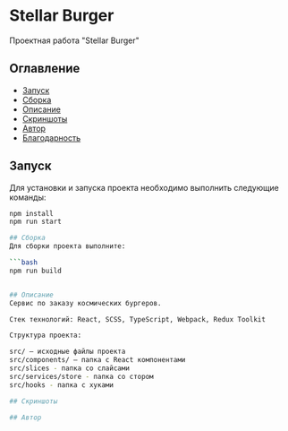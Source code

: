 # Stellar Burger

Проектная работа "Stellar Burger"

## Оглавление
- [Запуск](#запуск)
- [Сборка](#сборка)
- [Описание](#описание)
- [Скриншоты](#скриншоты)
- [Автор](#автор)
- [Благодарность](#благодарность)

## Запуск
Для установки и запуска проекта необходимо выполнить следующие команды:

```bash
npm install
npm run start

## Сборка
Для сборки проекта выполните:

```bash
npm run build


## Описание
Сервис по заказу космических бургеров.

Стек технологий: React, SCSS, TypeScript, Webpack, Redux Toolkit

Структура проекта:

src/ — исходные файлы проекта
src/components/ — папка с React компонентами
src/slices - папка со слайсами
src/services/store - папка со стором
src/hooks - папка с хуками

## Скриншоты

## Автор
